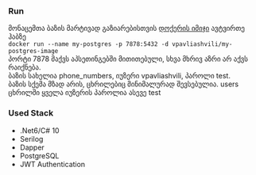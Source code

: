 ### Run
მონაცემთა ბაზის მარტივად გაზიარებისთვის [დოქერის იმიჯი](https://hub.docker.com/repository/docker/vpavliashvili/my-postgres-image) ავტვირთე ჰაბზე<br />
`docker run --name my-postgres -p 7878:5432 -d vpavliashvili/my-postgres-image`<br />
პორტი 7878 მაქვს აპსეთინგებში მითითებული, სხვა მხრივ აზრი არ აქვს რაიქნება.<br />
ბაზის სახელია phone_numbers, იუზერი vpavliashvili, პაროლი test.<br />
ბაზის სქემა მზად არის, ცხრილებიც მინიმალურად შევსებულია. users ცხრილში ყველა იუზერის პაროლია ასევე test

### Used Stack
- .Net6/C# 10
- Serilog
- Dapper
- PostgreSQL
- JWT Authentication
 
